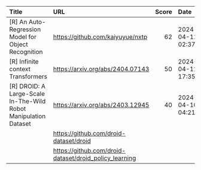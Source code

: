 | Title                                                           | URL                                                    |   Score | Date                |
|:----------------------------------------------------------------|:-------------------------------------------------------|--------:|:--------------------|
| [R] An Auto-Regression Model for Object Recognition             | https://github.com/kaiyuyue/nxtp                       |      62 | 2024-04-11 02:37:44 |
| [R] Infinite context Transformers                               | https://arxiv.org/abs/2404.07143                       |      50 | 2024-04-11 17:35:05 |
| [R] DROID: A Large-Scale In-The-Wild Robot Manipulation Dataset | https://arxiv.org/abs/2403.12945                       |      40 | 2024-04-10 04:21:03 |
|                                                                 | https://github.com/droid-dataset/droid                 |         |                     |
|                                                                 | https://github.com/droid-dataset/droid_policy_learning |         |                     |